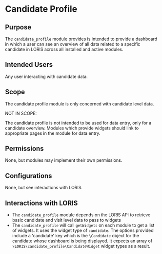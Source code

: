# Candidate Profile

## Purpose

The `candidate_profile` module provides is intended to provide
a dashboard in which a user can see an overview of all data related
to a specific candidate in LORIS across all installed and active
modules.

## Intended Users

Any user interacting with candidate data.

## Scope

The candidate profile module is only concerned with candidate level
data.

NOT IN SCOPE:

The candidate profile is not intended to be used for data entry, only
for a candidate overview. Modules which provide widgets should link to
appropriate pages in the module for data entry.

## Permissions

None, but modules may implement their own permissions.

## Configurations

None, but see interactions with LORIS.

## Interactions with LORIS
- The `candidate_profile` module depends on the LORIS API to retrieve
  basic candidate and visit level data to pass to widgets
- The `candidate_profile` will call `getWidgets` on each module to
  get a list of widgets. It uses the widget type of `candidate`. The
  options provided include a 'candidate' key which is the `\Candidate`
  object for the candidate whose dashboard is being displayed. It expects
  an array of `\LORIS\candidate_profile\CandidateWidget` widget types
  as a result.
